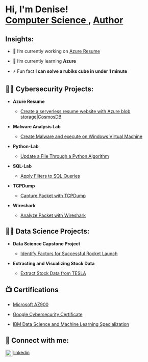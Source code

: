 <h1>Hi, I'm Denise! <br/><a href="https://www.linkedin.com/in/denise-dennis-1a2a65136/"> Computer Science </a>, <a href="https://www.amazon.com/author/denisedennis">Author</a></h1>

<h2> Insights:</h2>

- 🔭 I’m currently working on [Azure Resume](https://github.com/denisedennisr/AzureResume)

- 🌱 I’m currently learning **Azure**

- ⚡ Fun fact **I can solve a rubiks cube in under 1 minute**


<h2>👨‍💻 Cybersecurity Projects:</h2>


- <b> Azure Resume</b>
  - [Create a serverless resume website with Azure blob storage|CosmosDB](https://github.com/denisedennisr/AzureResume)
  
- <b> Malware Analysis Lab</b>
  - [Create Malware and execute on Windows Virtual Machine](https://github.com/denisedennisr/Malware-Analysis-Lab) 
  
- <b> Python-Lab</b>
  - [Update a File Through a Python Algorithm](https://github.com/denisedennisr/python-lab) 

- <b>SQL-Lab</b>
  - [Apply Filters to SQL Queries](https://github.com/denisedennisr/SQL-Lab)
 
- <b>TCPDump</b>
  - [Capture Packet with TCPDump](https://github.com/denisedennisr/tcpdump-lab)
  
- <b>Wireshark</b>
  - [Analyze Packet with Wireshark](https://github.com/denisedennisr/Wireshark-lab)

 <h2>👨‍💻 Data Science Projects:</h2>

- <b> Data Science Capstone Project </b>
  - [Identify Factors for Successful Rocket Launch](https://github.com/denisedennisr/IBM-DS-Capstone-) 

- <b> Extracting and Visualizing Stock Data </b>
  - [Extract Stock Data from TESLA](https://github.com/denisedennisr/extractingstockdata) 

<h2>📺 Certifications </h2>

- [Microsoft AZ900 ](https://learn.microsoft.com/api/credentials/share/en-us/DeniseDennis-5769/56C16488AAA5554D?sharingId=264B50BDF8031C23)

- [Google Cybersecurity Certificate](https://www.coursera.org/account/accomplishments/specialization/certificate/CPPVDN2VJX9D)

- [IBM Data Science and Machine Learning Specialization](https://www.coursera.org/account/accomplishments/specialization/certificate/7B2AZ2BQC86W)


<h2> 🤳 Connect with me:</h2>
<img align="left" alt="denisedennisr | LinkedIn" width="22px" src="https://cdn.jsdelivr.net/npm/simple-icons@v3/icons/linkedin.svg" />

[linkedin](https://www.linkedin.com/in/denisedennisr)
  

